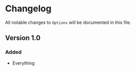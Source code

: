 # Changelog

All notable changes to `Options` will be documented in this file.

## Version 1.0

### Added
- Everything
